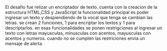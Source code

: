 El desafio fue relizar un encriptador de texto.
cuenta con la creacion de la estructura HTML,CSS y JavaScript
la funcionalidad principal es poder ingresar un texto y despiendiendo
de la vocal que tenga se cambian las letras.
se crean 2 funciones, 1 para encriptar los textos y 1 para
descriptarlos. en esas funcionalidades se ponen restrigciones
al ingresar un texto con letras mayusculas, minusculas con acentos, mayusculas con acentos y numeros.
cuando no se cumplen las restriciones envia un mensaje de alerta.
